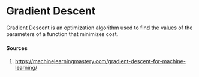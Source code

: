 # Gradient Descent

Gradient Descent is an optimization algorithm used to find the values of the parameters of a function that minimizes cost.



#### Sources
1. https://machinelearningmastery.com/gradient-descent-for-machine-learning/
